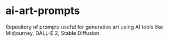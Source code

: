 # ai-art-prompts
Repository of prompts useful for generative art using AI tools like Midjourney, DALL-E 2, Stable Diffusion.

